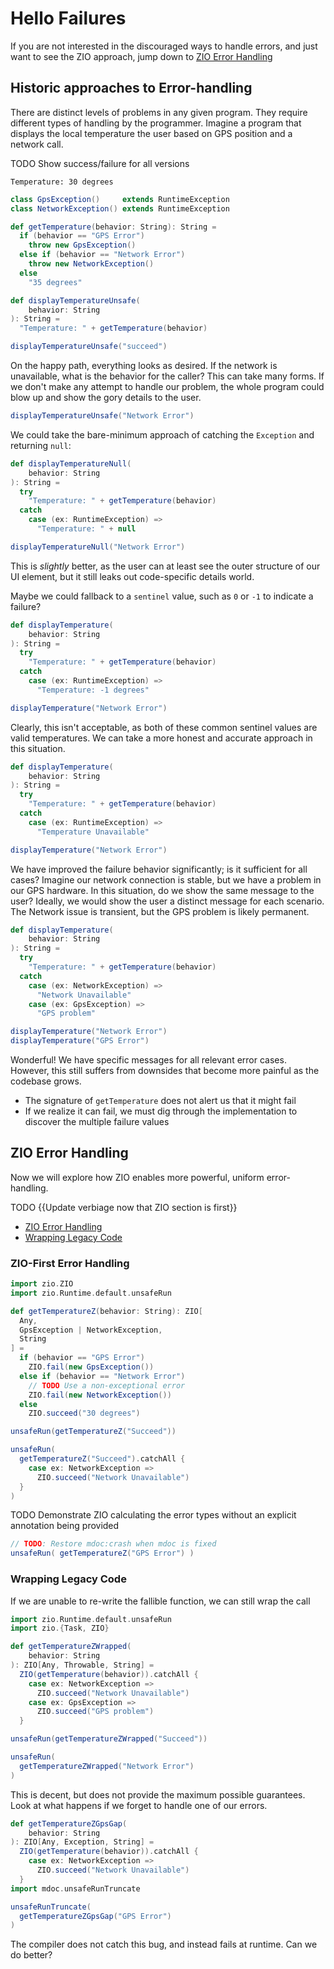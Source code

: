 # Hello Failures

If you are not interested in the discouraged ways to handle errors, and just want to see the ZIO approach, jump down to 
[ZIO Error Handling](#zio-error-handling)

## Historic approaches to Error-handling

There are distinct levels of problems in any given program. They require different types of handling by the programmer. Imagine a program that displays the local temperature the user based on GPS position and a network call.

TODO Show success/failure for all versions

```text
Temperature: 30 degrees
```

```scala mdoc
class GpsException()     extends RuntimeException
class NetworkException() extends RuntimeException

def getTemperature(behavior: String): String =
  if (behavior == "GPS Error")
    throw new GpsException()
  else if (behavior == "Network Error")
    throw new NetworkException()
  else
    "35 degrees"
```

```scala mdoc
def displayTemperatureUnsafe(
    behavior: String
): String =
  "Temperature: " + getTemperature(behavior)

displayTemperatureUnsafe("succeed")
```

On the happy path, everything looks as desired.
If the network is unavailable, what is the behavior for the caller?
This can take many forms.
If we don't make any attempt to handle our problem, the whole program could blow up and show the gory details to the user.

```scala mdoc:crash
displayTemperatureUnsafe("Network Error")
```

We could take the bare-minimum approach of catching the `Exception` and returning `null`:

```scala mdoc
def displayTemperatureNull(
    behavior: String
): String =
  try
    "Temperature: " + getTemperature(behavior)
  catch
    case (ex: RuntimeException) =>
      "Temperature: " + null

displayTemperatureNull("Network Error")
```

This is *slightly* better, as the user can at least see the outer structure of our UI element, but it still leaks out code-specific details world.

Maybe we could fallback to a `sentinel` value, such as `0` or `-1` to indicate a failure?

```scala mdoc:nest
def displayTemperature(
    behavior: String
): String =
  try
    "Temperature: " + getTemperature(behavior)
  catch
    case (ex: RuntimeException) =>
      "Temperature: -1 degrees"

displayTemperature("Network Error")
```

Clearly, this isn't acceptable, as both of these common sentinel values are valid temperatures.
We can take a more honest and accurate approach in this situation.

```scala mdoc:nest
def displayTemperature(
    behavior: String
): String =
  try
    "Temperature: " + getTemperature(behavior)
  catch
    case (ex: RuntimeException) =>
      "Temperature Unavailable"

displayTemperature("Network Error")
```

We have improved the failure behavior significantly; is it sufficient for all cases?
Imagine our network connection is stable, but we have a problem in our GPS hardware.
In this situation, do we show the same message to the user? Ideally, we would show the user a distinct message for each scenario.
The Network issue is transient, but the GPS problem is likely permanent.

```scala mdoc:nest
def displayTemperature(
    behavior: String
): String =
  try
    "Temperature: " + getTemperature(behavior)
  catch
    case (ex: NetworkException) =>
      "Network Unavailable"
    case (ex: GpsException) =>
      "GPS problem"

displayTemperature("Network Error")
displayTemperature("GPS Error")
```

Wonderful!
We have specific messages for all relevant error cases. However, this still suffers from downsides that become more painful as the codebase grows.

- The signature of `getTemperature` does not alert us that it might fail
- If we realize it can fail, we must dig through the implementation to discover the multiple failure values

## ZIO Error Handling

Now we will explore how ZIO enables more powerful, uniform error-handling.

TODO {{Update verbiage now that ZIO section is first}}

- [ZIO Error Handling](#zio-error-handling)
- [Wrapping Legacy Code](#wrapping-legacy-code)

### ZIO-First Error Handling

```scala mdoc
import zio.ZIO
import zio.Runtime.default.unsafeRun

def getTemperatureZ(behavior: String): ZIO[
  Any,
  GpsException | NetworkException,
  String
] =
  if (behavior == "GPS Error")
    ZIO.fail(new GpsException())
  else if (behavior == "Network Error")
    // TODO Use a non-exceptional error
    ZIO.fail(new NetworkException())
  else
    ZIO.succeed("30 degrees")

unsafeRun(getTemperatureZ("Succeed"))
```

```scala mdoc:fail
unsafeRun(
  getTemperatureZ("Succeed").catchAll {
    case ex: NetworkException =>
      ZIO.succeed("Network Unavailable")
  }
)
```


TODO Demonstrate ZIO calculating the error types without an explicit annotation being provided

```scala
// TODO: Restore mdoc:crash when mdoc is fixed
unsafeRun( getTemperatureZ("GPS Error") )
```

### Wrapping Legacy Code

If we are unable to re-write the fallible function, we can still wrap the call

```scala mdoc
import zio.Runtime.default.unsafeRun
import zio.{Task, ZIO}
```

```scala mdoc
def getTemperatureZWrapped(
    behavior: String
): ZIO[Any, Throwable, String] =
  ZIO(getTemperature(behavior)).catchAll {
    case ex: NetworkException =>
      ZIO.succeed("Network Unavailable")
    case ex: GpsException =>
      ZIO.succeed("GPS problem")
  }
```

```scala mdoc
unsafeRun(getTemperatureZWrapped("Succeed"))
```

```scala mdoc
unsafeRun(
  getTemperatureZWrapped("Network Error")
)
```

This is decent, but does not provide the maximum possible guarantees. Look at what happens if we forget to handle one of our errors.

```scala mdoc
def getTemperatureZGpsGap(
    behavior: String
): ZIO[Any, Exception, String] =
  ZIO(getTemperature(behavior)).catchAll {
    case ex: NetworkException =>
      ZIO.succeed("Network Unavailable")
  }
import mdoc.unsafeRunTruncate
```

```scala mdoc
unsafeRunTruncate(
  getTemperatureZGpsGap("GPS Error")
)
```

The compiler does not catch this bug, and instead fails at runtime. Can we do better?

